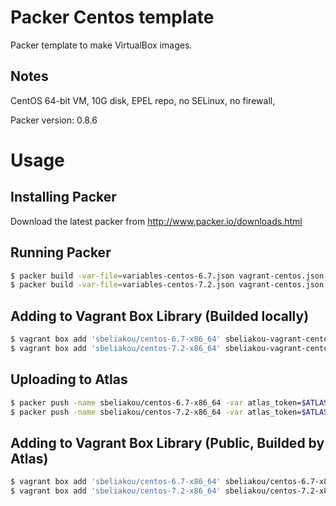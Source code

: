 Packer Centos template
==============

Packer template to make VirtualBox images.

Notes
-----
CentOS 64-bit VM, 10G disk, EPEL repo, no SELinux, no firewall,

Packer version: 0.8.6

Usage
=====

Installing Packer
-----------------

Download the latest packer from http://www.packer.io/downloads.html


Running Packer
--------------

```bash
$ packer build -var-file=variables-centos-6.7.json vagrant-centos.json
$ packer build -var-file=variables-centos-7.2.json vagrant-centos.json 
```


Adding to Vagrant Box Library (Builded locally)
-----------------------------

```bash
$ vagrant box add 'sbeliakou/centos-6.7-x86_64' sbeliakou-vagrant-centos-6.7-x86_64.box
$ vagrant box add 'sbeliakou/centos-7.2-x86_64' sbeliakou-vagrant-centos-7.2-x86_64.box
```


Uploading to Atlas
------------------
```bash
$ packer push -name sbeliakou/centos-6.7-x86_64 -var atlas_token=$ATLAS_TOKEN atlas-vagrant-centos-6.7-x86_64.json
$ packer push -name sbeliakou/centos-7.2-x86_64 -var atlas_token=$ATLAS_TOKEN atlas-vagrant-centos-7.2-x86_64.json
```


Adding to Vagrant Box Library (Public, Builded by Atlas)
-----------------------------

```bash
$ vagrant box add 'sbeliakou/centos-6.7-x86_64' sbeliakou/centos-6.7-x86_64
$ vagrant box add 'sbeliakou/centos-7.2-x86_64' sbeliakou/centos-7.2-x86_64
```
